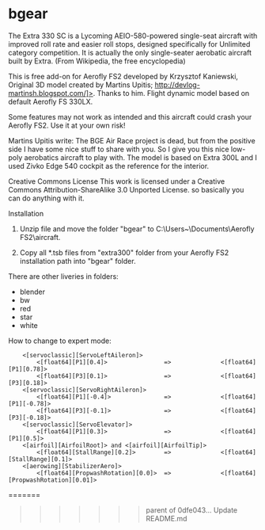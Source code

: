 # bgear
The Extra 330 SC is a Lycoming AEIO-580-powered single-seat aircraft with improved roll rate and easier roll stops, designed specifically for Unlimited category competition. It is actually the only single-seater aerobatic aircraft built by Extra. (From Wikipedia, the free encyclopedia)

This is free add-on for Aerofly FS2 developed by Krzysztof Kaniewski,
Original 3D model created by Martins Upitis; http://devlog-martinsh.blogspot.com/]>. Thanks to him. 
Flight dynamic model based on default Aerofly FS 330LX.

 Some features may not work as intended and this aircraft could crash your Aerofly FS2. 
 Use it at your own risk!
 
Martins Upitis write: The BGE Air Race project is dead, but from the positive side I have some nice stuff to share with you. So I give you this nice low-poly aerobatics aircraft to play with. The model is based on Extra 300L  and I used Zivko Edge 540 cockpit as the reference for the interior.

Creative Commons License
This work is licensed under a Creative Commons Attribution-ShareAlike 3.0 Unported License.
so basically you can do anything with it.

Installation

1. Unzip file and move the folder "bgear" to C:\Users\~\Documents\Aerofly FS2\aircraft.

2. Copy all *.tsb files from "extra300" folder from your Aerofly FS2 installation path into "bgear" folder.

There are other liveries in folders:

- blender
- bw
- red
- star
- white



How to change to expert mode:

        <[servoclassic][ServoLeftAileron]>
            <[float64][P1][0.4]>				=>	            <[float64][P1][0.78]>
            <[float64][P3][0.1]>				=>	            <[float64][P3][0.18]>
        <[servoclassic][ServoRightAileron]>
            <[float64][P1][-0.4]>				=>	            <[float64][P1][-0.78]>
            <[float64][P3][-0.1]>				=>	            <[float64][P3][-0.18]>
        <[servoclassic][ServoElevator]>
            <[float64][P1][0.3]>				=>	            <[float64][P1][0.5]>
        <[airfoil][AirfoilRoot]> and <[airfoil][AirfoilTip]>			
            <[float64][StallRange][0.2]>		=>	            <[float64][StallRange][0.1]>
        <[aerowing][StabilizerAero]>
            <[float64][PropwashRotation][0.0]>	=>	            <[float64][PropwashRotation][0.01]>
=======
>>>>>>> parent of 0dfe043... Update README.md
